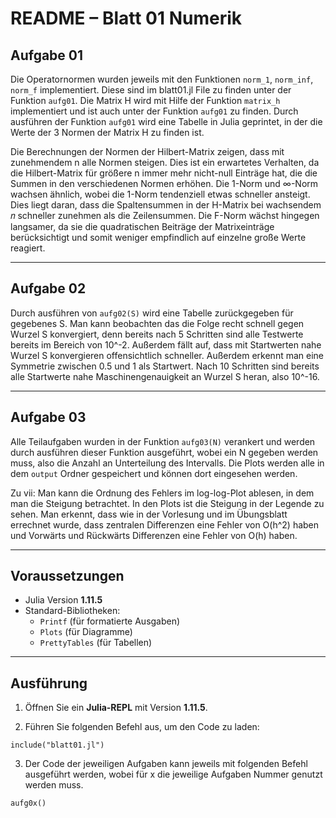 
# README – Blatt 01 Numerik

## Aufgabe 01

Die Operatornormen wurden jeweils mit den Funktionen `norm_1`, `norm_inf`, `norm_f` implementiert. Diese sind im blatt01.jl File zu finden unter der Funktion `aufg01`. Die Matrix H wird mit Hilfe der Funktion `matrix_h` implementiert und ist auch unter der Funktion `aufg01` zu finden. Durch ausführen der Funktion `aufg01` wird eine Tabelle in Julia geprintet, in der die Werte der 3 Normen der Matrix H zu finden ist. 

Die Berechnungen der Normen der Hilbert-Matrix zeigen, dass mit zunehmendem n alle Normen steigen. Dies ist ein erwartetes Verhalten, da die Hilbert-Matrix für größere n immer mehr nicht-null Einträge hat, die die Summen in den verschiedenen Normen erhöhen.
Die 1-Norm und ∞-Norm wachsen ähnlich, wobei die 1-Norm tendenziell etwas schneller ansteigt. Dies liegt daran, dass die Spaltensummen in der H-Matrix bei wachsendem 𝑛 schneller zunehmen als die Zeilensummen. Die F-Norm wächst hingegen langsamer, da sie die quadratischen Beiträge der Matrixeinträge berücksichtigt und somit weniger empfindlich auf einzelne große Werte reagiert.

---

## Aufgabe 02

Durch ausführen von `aufg02(S)` wird eine Tabelle zurückgegeben für gegebenes S. Man kann beobachten das die Folge recht schnell gegen Wurzel S konvergiert, denn bereits nach 5 Schritten sind alle Testwerte bereits im Bereich von 10^-2. Außerdem fällt auf, dass mit Startwerten nahe Wurzel S konvergieren offensichtlich schneller. Außerdem erkennt man eine Symmetrie zwischen 0.5 und 1 als Startwert. Nach 10 Schritten sind bereits alle Startwerte nahe Maschinengenauigkeit an Wurzel S heran, also 10^-16.

---

## Aufgabe 03

Alle Teilaufgaben wurden in der Funktion `aufg03(N)` verankert und werden durch ausführen dieser Funktion ausgeführt, wobei ein N gegeben werden muss, also die Anzahl an Unterteilung des Intervalls. Die Plots werden alle in dem `output` Ordner gespeichert und können dort eingesehen werden.

Zu vii: Man kann die Ordnung des Fehlers im log-log-Plot ablesen, in dem man die Steigung betrachtet. In den Plots ist die Steigung in der Legende zu sehen. Man erkennt, dass wie in der Vorlesung und im Übungsblatt errechnet wurde, dass zentralen Differenzen eine Fehler von O(h^2) haben und Vorwärts und Rückwärts Differenzen eine Fehler von O(h) haben.

---

## Voraussetzungen

- Julia Version **1.11.5**
- Standard-Bibliotheken:
  - `Printf` (für formatierte Ausgaben)
  - `Plots` (für Diagramme)
  - `PrettyTables` (für Tabellen)

---

## Ausführung

1. Öffnen Sie ein **Julia-REPL** mit Version **1.11.5**.

2. Führen Sie folgenden Befehl aus, um den Code zu laden:

```
include("blatt01.jl")
```
3. Der Code der jeweiligen Aufgaben kann jeweils mit folgenden Befehl ausgeführt werden, wobei für x die jeweilige Aufgaben Nummer genutzt werden muss.
```
aufg0x()
```